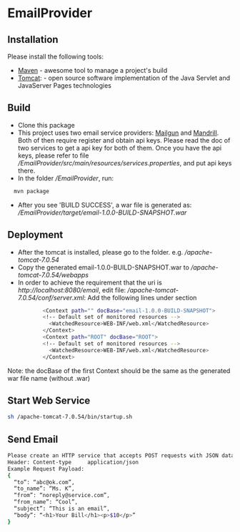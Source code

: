 EmailProvider
=============

Installation
--------------
Please install the following tools:
  * [Maven] - awesome tool to manage a project's build
  * [Tomcat]: - open source software implementation of the Java Servlet and JavaServer Pages technologies

Build
--------------
  - Clone this package
  - This project uses two email service providers: [Mailgun] and [Mandrill]. Both of then require register and obtain api keys. Please read the doc of two services to get a api key for both of them. Once you have the api keys, please refer to file */EmailProvider/src/main/resources/services.properties*, and put api keys there.
  - In the folder */EmailProvider*, run: 
```sh
  mvn package
```
  - After you see 'BUILD SUCCESS', a war file is generated as: */EmailProvider/target/email-1.0.0-BUILD-SNAPSHOT.war*

Deployment
--------------
  - After the tomcat is installed, please go to the folder. e.g. */apache-tomcat-7.0.54*
  - Copy the generated email-1.0.0-BUILD-SNAPSHOT.war to */apache-tomcat-7.0.54/webapps*
  - In order to achieve the requirement that the uri is *http://localhost:8080/email*, edit file:
*/apache-tomcat-7.0.54/conf/server.xml*: Add the following lines under <Host> section
```sh
           <Context path="" docBase="email-1.0.0-BUILD-SNAPSHOT">
           <!-- Default set of monitored resources -->
             <WatchedResource>WEB-INF/web.xml</WatchedResource>
           </Context>
           <Context path="ROOT" docBase="ROOT">
           <!-- Default set of monitored resources -->
             <WatchedResource>WEB-INF/web.xml</WatchedResource>
           </Context>
```

Note: the docBase of the first Context should be the same as the generated war file name (without .war)

Start Web Service
--------------
```sh
sh /apache-tomcat-7.0.54/bin/startup.sh
```

Send Email
--------------
```sh
Please create an HTTP service that accepts POST requests with JSON data to a ‘/email’
Header: Content-type     application/json
Example Request Payload:
{
  “to”: “abc@ok.com”,
  “to_name”: “Ms. K”,
  “from”: “noreply@service.com”, 
  “from_name”: “Cool”,
  “subject”: “This is an email”, 
  “body”: “<h1>Your Bill</h1><p>$10</p>”
}
```

[Maven]:http://maven.apache.org/download.cgi
[Tomcat]:http://tomcat.apache.org/download-70.cgi
[Mailgun]:www.mailgun.com
[Mandrill]:www.mandrillapp.com
